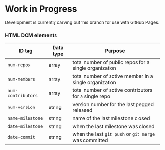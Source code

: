 # Work in Progress

Development is currently carving out this branch for use with GitHub Pages.

### HTML DOM elements

| ID tag               | Data type   | Purpose                                                    |
| -------------------- | ----------- | ---------------------------------------------------------- |
| `num-repos`          | array       | total number of public repos for a single organization     |
| `num-members`        | array       | total number of active member in a single organization     |
| `num-contributors`   | array       | total number of active contributors for a single repo      |
| `num-version`        | string      | version number for the last pegged released                |
| `name-milestone`     | string      | name of the last milestone closed                          |
| `date-milestone`     | string      | when the last milestone was closed                         |
| `date-commit`        | string      | when the last `git push` or `git merge` was committed      |
